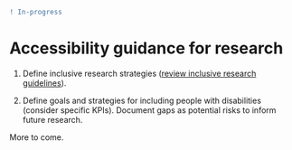 ```diff
! In-progress
```

# Accessibility guidance for research

1. Define inclusive research strategies ([review inclusive research guidelines](https://github.com/department-of-veterans-affairs/va.gov-team/blob/master/teams/vsa/accessibility/research/inclusive-research-recommendations.md)).

1. Define goals and strategies for including people with disabilities (consider specific KPIs).
Document gaps as potential risks to inform future research.

More to come.

